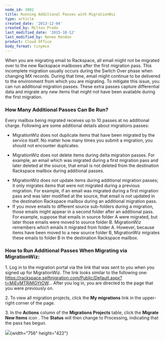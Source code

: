 ```yaml
---
node_id: 3802
title: Running Additional Passes with MigrationWiz
type: article
created_date: '2013-12-04'
created_by: Milton Prado
last_modified_date: '2015-10-12'
last_modified_by: Renee Rendon
product: Cloud Office
body_format: tinymce
---
```


When you are migrating email to Rackspace, all email might not be
migrated over to the new Rackspace mailboxes after the first migration
pass.  This incomplete migration usually occurs during the Switch Over
phase when changing MX records.  During that time, email might continue
to be delivered to the environment from which you are migrating.  To
mitigate this issue, you can run additional migration passes.  These
extra passes capture differential data and migrate any new items that
might not have been available during the first migration.

### How Many Additional Passes Can Be Run?

Every mailbox being migrated receives up to 10 passes at no additional
charge. Following are some additional details about migrations passes:

-   MigrationWiz does not duplicate items that have been migrated by the
    service itself. No matter how many times you submit a migration, you
    should not encounter duplicates.

<!-- -->

-   MigrationWiz does not delete items during delta migration passes.
    For example, an email which was migrated during a first migration
    pass and later deleted at the source, that email is not deleted from
    the destination Rackspace mailbox during additional passes.

<!-- -->

-   MigrationWiz does not update items during additional migration
    passes; it only migrates items that were not migrated during a
    previous migration. For example, if an email was migrated during a
    first migration pass and was later modified at the source, that
    email is not updated in the destination Rackspace mailbox during an
    additional migration pass.
-   If you move emails to different source sub-folders during a
    migration, those emails might appear in a second folder after an
    additional pass. For example, suppose that emails in source folder A
    were migrated, but later those emails were moved to source folder B.
    MigrationWiz remembers which emails it migrated from folder A.
    However, because items have been moved to a new source folder B,
    MigrationWiz migrates these emails to folder B in the destination
    Rackspace mailbox.

### How to Run Additional Passes When Migrating via MigrationWiz:

1\. Log in to the migration portal via the link that was sent to you when
you signed up for MigrationWiz.
The link looks similar to the following one:
https://rackspace.selfmigration.com/Public/Default.aspx?t=MjEyMTRiMGYtOW...
After you log in, you are directed to the page that you were previously
on.

2\. To view all migration projects, click the **My migrations** link in
the upper-right corner of the page.

3\. In the **Actions** column of the **Migrations Projects** table, click
the **Migrate New Items** icon .  The **Status** will then change to
Processing, indicating that the pass has begun.

![](https://8026b2e3760e2433679c-fffceaebb8c6ee053c935e8915a3fbe7.ssl.cf2.rackcdn.com/field/image/2013-12-04_1555%20copy.jpg){width="756"
height="422"}



